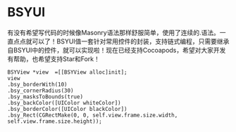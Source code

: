 # BSYUI
有没有希望写代码的时候像Masonry语法那样舒服简单，使用了连续的.语法。一直点点就可以了！BSYUI值一套针对常用控件的封装，支持链式编程，只需要继承自BSYUI中的控件，就可以实现啦！现在已经支持Cocoapods，希望对大家开发有帮助，也希望支持Star和Fork！



    BSYView *view  =[[BSYView alloc]init];
    view
    .bsy_borderWith(10)
    .bsy_cornerRadius(30)
    .bsy_masksToBounds(true)
    .bsy_backColor([UIColor whiteColor])
    .bsy_borderColor([UIColor blackColor])
    .bsy_Rect(CGRectMake(0, 0, self.view.frame.size.width, self.view.frame.size.height));
